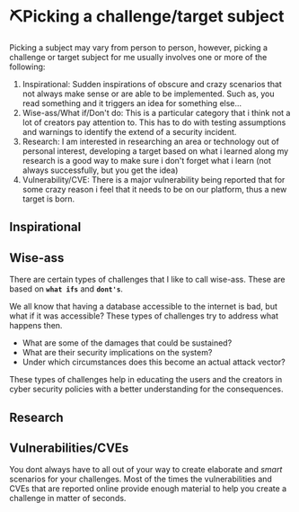# ⛏️Picking a challenge/target subject

Picking a subject may vary from person to person, however, picking a challenge or target subject for me usually involves one or more of the following:

1. Inspirational: Sudden inspirations of obscure and crazy scenarios that not always make sense or are able to be implemented. Such as, you read something and it triggers an idea for something else...
2. Wise-ass/What if/Don't do: This is a particular category that i think not a lot of creators pay attention to. This has to do with testing assumptions and warnings to identify the extend of a security incident.&#x20;
3. Research: I am interested in researching an area or technology out of personal interest, developing a target based on what i learned along my research is a good way to make sure i don't forget what i learn (not always successfully, but you get the idea)
4. Vulnerability/CVE: There is a major vulnerability being reported that for some crazy reason i feel that it needs to be on our platform, thus a new target is born.

## Inspirational

## Wise-ass

There are certain types of challenges that I like to call wise-ass. These are based on **`what ifs`** and **`dont's`**.&#x20;

We all know that having a database accessible to the internet is bad, but what if it was accessible? These types of challenges try to address what happens then.

* What are some of the damages that could be sustained?&#x20;
* What are their security implications on the system?&#x20;
* Under which circumstances does this become an actual attack vector?

These types of challenges help in educating the users and the creators in cyber security policies with a better understanding for the consequences.

## Research

## Vulnerabilities/CVEs

You dont always have to all out of your way to create elaborate and _smart_ scenarios for your challenges. Most of the times the vulnerabilities and CVEs that are reported online provide enough material to help you create a challenge in matter of seconds.
